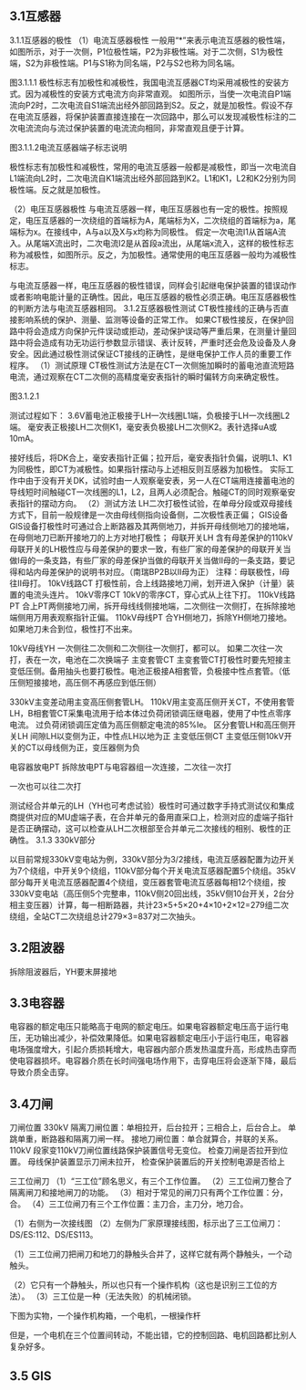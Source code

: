 ## 3.1互感器
3.1.1互感器的极性
（1）电流互感器极性
一般用“*”来表示电流互感器的极性端，如图所示，对于一次侧，P1位极性端，P2为非极性端。对于二次侧，S1为极性端，S2为非极性端。P1与S1称为同名端，P2与S2也称为同名端。

图3.1.1.1
极性标志有加极性和减极性，我国电流互感器CT均采用减极性的安装方式。因为减极性的安装方式电流方向非常直观。
如图所示，当使一次电流自P1端流向P2时，二次电流自S1端流出经外部回路到S2。反之，就是加极性。假设不存在电流互感器，将保护装置直接连接在一次回路中，那么可以发现减极性标注的二次电流流向与流过保护装置的电流流向相同，非常直观且便于计算。

图3.1.1.2电流互感器端子标志说明

极性标志有加极性和减极性，常用的电流互感器一般都是减极性，即当一次电流自L1端流向L2时，二次电流自K1端流出经外部回路到K2。L1和K1，L2和K2分别为同极性端。反之就是加极性。

（2）电压互感器极性
与电流互感器一样，电压互感器也有一定的极性。按照规定，电压互感器的一次绕组的首端标为A，尾端标为X，二次绕组的首端标为a，尾端标为x。在接线中，A与a以及X与x均称为同极性。
假定一次电流I1从首端A流入。从尾端X流出时，二次电流I2是从首段a流出，从尾端x流入，这样的极性标志称为减极性，如图所示。反之，为加极性。通常使用的电压互感器一般均为减极性标志。

与电流互感器一样，电压互感器的极性错误，同样会引起继电保护装置的错误动作或者影响电能计量的正确性。因此，电压互感器的极性必须正确。电压互感器极性的判断方法与电流互感器相同。
3.1.2互感器极性测试
CT极性接线的正确与否直接影响系统的保护、测量、监测等设备的正常工作。
如果CT极性接反，在保护回路中将会造成方向保护元件误动或拒动，差动保护误动等严重后果，在测量计量回路中将会造成有功无功运行参数显示错误、表计反转，严重时还会危及设备及人身安全。因此通过极性测试保证CT接线的正确性，是继电保护工作人员的重要工作程序。
（1）测试原理
CT极性测试方法是在CT一次侧施加瞬时的蓄电池直流短路电流，通过观察在CT二次侧的高精度毫安表指针的瞬时偏转方向来确定极性。

图3.1.2.1

测试过程如下：
3.6V蓄电池正极接于LH一次线圈L1端，负极接于LH一次线圈L2端。
毫安表正极接LH二次侧K1，毫安表负极接LH二次侧K2。表针选择uA或10mA。

接好线后，将DK合上，毫安表指针正偏；拉开后，毫安表指针负偏，说明L1、K1为同极性，即CT为减极性。如果指针摆动与上述相反则互感器为加极性。
实际工作中由于没有开关DK，试验时由一人观察毫安表，另一人在CT端用连接蓄电池的导线短时间触碰CT一次线圈的L1，L2，且两人必须配合。触碰CT的同时观察毫安表指针的摆动方向。
（2）测试方法
LH二次打极性试验，在单母分段或双母接线方式下，目前一般规律是一次由母线侧指向设备侧，二次极性表正偏；
GIS设备
GIS设备打极性时可通过合上断路器及其两侧地刀，并拆开母线侧地刀的接地端，在母侧地刀已断开接地刀的上方对地打极性；
母联开关LH
含有母差保护的110kV母联开关的LH极性应与母差保护的要求一致，有些厂家的母差保护的母联开关当做I母的一条支路，有些厂家的母差保护当做的母联开关当做II母的一条支路，要记得和站内母差保护的说明书对应。（南瑞BP2B以II母为正）
注释：母联极性，I母往II母打。
10kV线路CT
打极性前，合上线路接地刀闸，划开进入保护（计量）装置的电流头连片。
10kV零序CT
10kV的零序CT，穿心式从上往下打。
110kV线路PT
合上PT两侧接地刀闸，拆开母线线侧接地端，二次侧往一次侧打，在拆除接地端侧用万用表观察指针正偏。
110kV母线PT
合YH侧地刀，拆除YH侧地刀接地。如果地刀未合到位，极性打不出来。

10kV母线YH
一次侧往二次侧和二次侧往一次侧打，都可以。
如果二次往一次打，表在一次，电池在二次换端子
主变套管CT
主变套管CT打极性时要先短接主变低压侧。备用抽头也要打极性。电池正极接A相套管，负极接中性点套管。（低压侧短接接地，高压侧不再感应到低压侧）

330kV主变差动用主变高压侧套管LH。
110kV用主变高压侧开关CT，不使用套管LH，B相套管CT采集电流用于给本体过负荷闭锁调压继电器，使用了中性点零序电流。
过负荷闭锁调压定值为高压侧额定电流的85%Ie。
区分套管LH和高压侧开关LH
间隙LH以变侧为正，中性点LH以地为正
主变低压侧CT
主变低压侧10kV开关的CT以母线侧为正，变压器侧为负

电容器放电PT
拆除放电PT与电容器组一次连接，二次往一次打

一次也可以往二次打

测试经合并单元的LH（YH也可考虑试验）极性时可通过数字手持式测试仪和集成商提供对应的MU虚端子表，在合并单元的备用直采口上，检测对应的虚端子指针是否正确摆动，这可以检查从LH二次根部至合并单元二次接线的相别、极性的正确性。
3.1.3 330kV部分

以目前常规330kV变电站为例，330kV部分为3/2接线，电流互感器配置为边开关为7个绕组，中开关9个绕组，110kV部分每个开关电流互感器配置5个绕组。35kV部分每开关电流互感器配置4个绕组，变压器套管电流互感器每相12个绕组，按330kV变电站（高压侧5个完整串，110kV侧20回出线，35kV侧10台开关，2台分相主变压器）计算，每一相断路器，共计23×5+5×20+4×10+2×12=279组二次绕组，全站CT二次绕组总计279×3=837对二次抽头。
## 3.2阻波器
拆除阻波器后，YH要末屏接地

## 3.3电容器
电容器的额定电压只能略高于电网的额定电压。如果电容器额定电压高于运行电压，无功输出减少，补偿效果降低。如果电容器额定电压小于运行电压，电容器 电场强度增大，引起介质损耗增大，电容器内部介质发热温度升高，形成热击穿而使电容器损坏。电容器介质在长时间强电场作用下，击穿电压将会逐渐下降，最后导致介质全击穿。
## 3.4刀闸
刀闸位置
330kV
隔离刀闸位置：单相拉开，后台拉开；三相合上，后台合上。
单跳单重，断路器和隔离刀闸一样。
接地刀闸位置：单合就算合，并联的关系。
110kV
段家变110kV刀闸位置线路保护装置信号无变位。
检查刀闸是否拉开到位置。
母线保护装置显示刀闸未拉开，
检查保护装置后的开关控制电源是否给上

三工位闸刀
（1）“三工位”顾名思义，有三个工作位置。
（2）三工位闸刀整合了隔离闸刀和接地闸刀的功能。
（3）相对于常见的闸刀只有两个工作位置：分，合。
（4）三工位闸刀有三个工作位置：主刀合，主刀分，地刀合。


（1）右侧为一次接线图
（2）左侧为厂家原理接线图，标示出了三工位闸刀：DS/ES:112、DS/ES113。


（1）三工位闸刀把闸刀和地刀的静触头合并了，这样它就有两个静触头，一个动触头。

（2）它只有一个静触头，所以也只有一个操作机构（这也是识别三工位的方法）。
（3）三工位是一种（无法失败）的机械闭锁。

下图为实物，一个操作机构箱，一个电机，一根操作杆


但是，一个电机在三个位置间转动，不能出错，它的控制回路、电机回路都比别人复杂好多。
## 3.5 GIS


